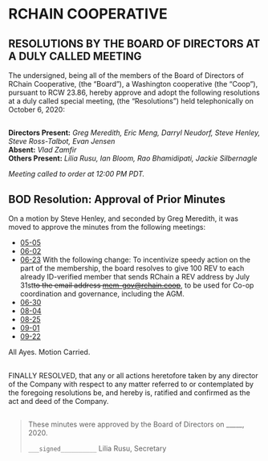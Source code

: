 <!Markdown rendering of [20201006_minutes.pdf](/2020/04-28/20201006_minutes.pdf)->

# RCHAIN COOPERATIVE

## RESOLUTIONS BY THE BOARD OF DIRECTORS AT A DULY CALLED MEETING

The undersigned, being all of the members of the Board of Directors of RChain Cooperative, (the “Board”), a Washington cooperative (the “Coop”), pursuant to RCW 23.86, hereby approve and adopt the following resolutions at a duly called special meeting, (the “Resolutions”) held telephonically on October 6, 2020:

##

**Directors Present:** *Greg Meredith, Eric Meng, Darryl Neudorf, Steve Henley, Steve Ross-Talbot, Evan Jensen* \
**Absent:** *Vlad Zamfir* \
**Others Present:** *Lilia Rusu, Ian Bloom, Rao Bhamidipati, Jackie Silbernagle*

*Meeting called to order at 12:00 PM PDT.*

##

## BOD Resolution: Approval of Prior Minutes

On a motion by Steve Henley, and seconded by Greg Meredith, it was moved to approve the minutes from the following meetings:

- [05-05](https://github.com/rchain/board/tree/master/2020/05-05)
- [06-02](https://github.com/rchain/board/tree/master/2020/06-02)
- [06-23](https://github.com/rchain/board/tree/master/2020/06-23) With the following change:
To incentivize speedy action on the part of the membership, the board resolves to give 100 REV to each already ID-verified member that sends RChain a REV address by July 31st~~to the email address mem-gov@rchain.coop~~, to be used for Co-op coordination and governance, including the AGM. 
- [06-30](https://github.com/rchain/board/tree/master/2020/06-30)
- [08-04](https://github.com/rchain/board/tree/master/2020/08-04)
- [08-25](https://github.com/rchain/board/tree/master/2020/08-25)
- [09-01](https://github.com/rchain/board/tree/master/2020/09-01)
- [09-22](https://github.com/rchain/board/tree/master/2020/09-22)

All Ayes. Motion Carried. 

##

FINALLY RESOLVED, that any or all actions heretofore taken by any director of the Company with respect to any matter referred to or contemplated by the foregoing resolutions be, and hereby is, ratified and confirmed as the act and deed of the Company.

##

>These minutes were approved by the Board of Directors on _____, 2020.
>
> `___signed__________`
> Lilia Rusu, Secretary
